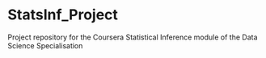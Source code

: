 StatsInf_Project
================

Project repository for the Coursera Statistical Inference module of the Data Science Specialisation

